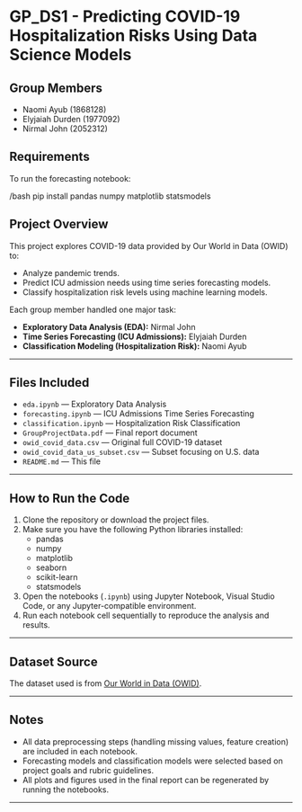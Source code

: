 # GP_DS1 - Predicting COVID-19 Hospitalization Risks Using Data Science Models

## Group Members
- Naomi Ayub (1868128)
- Elyjaiah Durden (1977092)
- Nirmal John (2052312)

## Requirements

To run the forecasting notebook:

/bash
pip install pandas numpy matplotlib statsmodels


## Project Overview
This project explores COVID-19 data provided by Our World in Data (OWID) to:
- Analyze pandemic trends.
- Predict ICU admission needs using time series forecasting models.
- Classify hospitalization risk levels using machine learning models.

Each group member handled one major task:
- **Exploratory Data Analysis (EDA):** Nirmal John
- **Time Series Forecasting (ICU Admissions):** Elyjaiah Durden
- **Classification Modeling (Hospitalization Risk):** Naomi Ayub

---

## Files Included
- `eda.ipynb` — Exploratory Data Analysis
- `forecasting.ipynb` — ICU Admissions Time Series Forecasting
- `classification.ipynb` — Hospitalization Risk Classification
- `GroupProjectData.pdf` — Final report document
- `owid_covid_data.csv` — Original full COVID-19 dataset
- `owid_covid_data_us_subset.csv` — Subset focusing on U.S. data
- `README.md` — This file

---

## How to Run the Code
1. Clone the repository or download the project files.
2. Make sure you have the following Python libraries installed:
   - pandas
   - numpy
   - matplotlib
   - seaborn
   - scikit-learn
   - statsmodels
3. Open the notebooks (`.ipynb`) using Jupyter Notebook, Visual Studio Code, or any Jupyter-compatible environment.
4. Run each notebook cell sequentially to reproduce the analysis and results.

---

## Dataset Source
The dataset used is from [Our World in Data (OWID)](https://ourworldindata.org/coronavirus-source-data).

---

## Notes
- All data preprocessing steps (handling missing values, feature creation) are included in each notebook.
- Forecasting models and classification models were selected based on project goals and rubric guidelines.
- All plots and figures used in the final report can be regenerated by running the notebooks.

---
